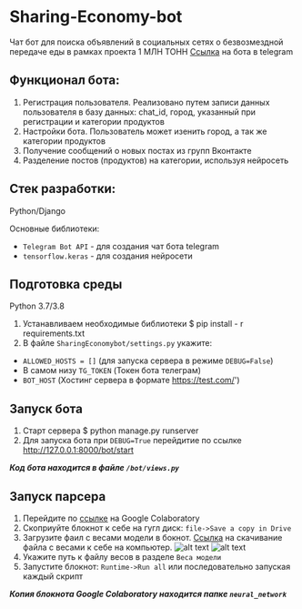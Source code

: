 # Sharing-Economy-bot
Чат бот для поиска объявлений в социальных сетях о безвозмездной передаче еды в рамках проекта 1 МЛН ТОНН
[Ccылка](https://t.me/sharing_economy_bot) на бота в telegram

## Функционал бота:
1. Регистрация пользователя. Реализовано путем записи данных пользователя в базу данных: chat_id, город, указанный при регистрации и категории продуктов 
2. Настройки бота. Пользователь может изенить город, а так же категории продуктов 
3. Получение сообщений о новых постах из групп Вконтакте 
4. Разделение постов (продуктов) на категории, используя нейросеть 

## Cтек разработки:
Python/Django

Основные библиотеки:
  - `Telegram Bot API` - для создания чат бота telegram
  - `tensorflow.keras` - для создания нейросети

## Подготовка среды
Python 3.7/3.8
1. Устанавливаем необходимые библиотеки
  $ pip install - r requirements.txt
2. В файле `SharingEconomybot/settings.py` укажите:
  - `ALLOWED_HOSTS = []` (для запуска сервера в режиме `DEBUG=False`)
  - В самом низу `TG_TOKEN` (Токен бота телеграм)
  - `BOT_HOST` (Хостинг сервера в формате https://test.com/')

## Запуск бота
1. Старт сервера
  $ python manage.py runserver
2. Для запуска бота при `DEBUG=True` перейдитие по ссылке 
   http://127.0.0.1:8000/bot/start

***Код бота находится в файле `/bot/views.py`***


## Запуск парсера 
1. Перейдите по [ссылке](https://colab.research.google.com/drive/1UkBDShocbdq--K2nR6_3agB0poBV3Bfv?usp=sharing) на 
Google Colaboratory
2. Скоприуйте блокнот к себе на гугл диск: `file->Save a copy in Drive`
3. Загрузите фаил с весами модели в бокнот. [Ссылка](https://drive.google.com/file/d/1NvZqCR4VFU9YTzPg-nzKKLBImtz4JyTY/view?usp=sharing) на скачивание файла с весами к себе на компьютер.
![alt text](https://sun1-47.userapi.com/5Svac6I49a_dWBKkNxOatPHvLv3rSC9QKvkxhA/fwenw4bU7Lo.jpg)
![alt text](https://sun1-88.userapi.com/NRu_lkfLyt7dy8VsjvFPPRF7duk5z7bMboq_Pg/-hRYyOzWdgk.jpg)
4. Укажите путь к файлу весов в разделе `Веса модели`
5. Запустите блокнот: `Runtime->Run all` или последовательно запуская каждый скрипт

 ***Копия блокнота Google Colaboratory находится папке `neural_network`***
